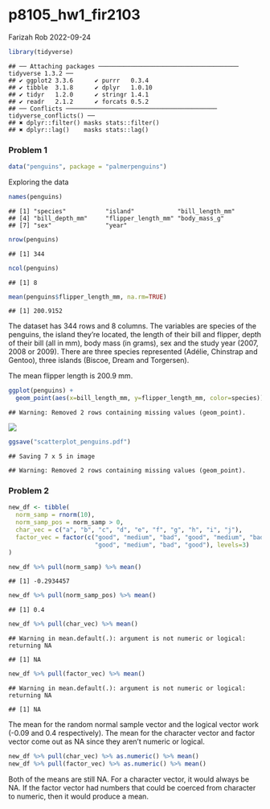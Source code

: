 p8105_hw1_fir2103
================
Farizah Rob
2022-09-24

``` r
library(tidyverse)
```

    ## ── Attaching packages ─────────────────────────────────────── tidyverse 1.3.2 ──
    ## ✔ ggplot2 3.3.6      ✔ purrr   0.3.4 
    ## ✔ tibble  3.1.8      ✔ dplyr   1.0.10
    ## ✔ tidyr   1.2.0      ✔ stringr 1.4.1 
    ## ✔ readr   2.1.2      ✔ forcats 0.5.2 
    ## ── Conflicts ────────────────────────────────────────── tidyverse_conflicts() ──
    ## ✖ dplyr::filter() masks stats::filter()
    ## ✖ dplyr::lag()    masks stats::lag()

### Problem 1

``` r
data("penguins", package = "palmerpenguins")
```

Exploring the data

``` r
names(penguins)
```

    ## [1] "species"           "island"            "bill_length_mm"   
    ## [4] "bill_depth_mm"     "flipper_length_mm" "body_mass_g"      
    ## [7] "sex"               "year"

``` r
nrow(penguins)
```

    ## [1] 344

``` r
ncol(penguins)
```

    ## [1] 8

``` r
mean(penguins$flipper_length_mm, na.rm=TRUE)
```

    ## [1] 200.9152

The dataset has 344 rows and 8 columns. The variables are species of the
penguins, the island they’re located, the length of their bill and
flipper, depth of their bill (all in mm), body mass (in grams), sex and
the study year (2007, 2008 or 2009). There are three species represented
(Adélie, Chinstrap and Gentoo), three islands (Biscoe, Dream and
Torgersen).

The mean flipper length is 200.9 mm.

``` r
ggplot(penguins) + 
  geom_point(aes(x=bill_length_mm, y=flipper_length_mm, color=species))
```

    ## Warning: Removed 2 rows containing missing values (geom_point).

![](p8103_hw1_fir2103_files/figure-gfm/unnamed-chunk-4-1.png)<!-- -->

``` r
ggsave("scatterplot_penguins.pdf")
```

    ## Saving 7 x 5 in image

    ## Warning: Removed 2 rows containing missing values (geom_point).

### Problem 2

``` r
new_df <- tibble(
  norm_samp = rnorm(10), 
  norm_samp_pos = norm_samp > 0,
  char_vec = c("a", "b", "c", "d", "e", "f", "g", "h", "i", "j"),
  factor_vec = factor(c("good", "medium", "bad", "good", "medium", "bad", 
                        "good", "medium", "bad", "good"), levels=3)
)

new_df %>% pull(norm_samp) %>% mean()
```

    ## [1] -0.2934457

``` r
new_df %>% pull(norm_samp_pos) %>% mean()
```

    ## [1] 0.4

``` r
new_df %>% pull(char_vec) %>% mean()
```

    ## Warning in mean.default(.): argument is not numeric or logical: returning NA

    ## [1] NA

``` r
new_df %>% pull(factor_vec) %>% mean()
```

    ## Warning in mean.default(.): argument is not numeric or logical: returning NA

    ## [1] NA

The mean for the random normal sample vector and the logical vector work
(-0.09 and 0.4 respectively). The mean for the character vector and
factor vector come out as NA since they aren’t numeric or logical.

``` r
new_df %>% pull(char_vec) %>% as.numeric() %>% mean()
new_df %>% pull(factor_vec) %>% as.numeric() %>% mean()
```

Both of the means are still NA. For a character vector, it would always
be NA. If the factor vector had numbers that could be coerced from
character to numeric, then it would produce a mean.
